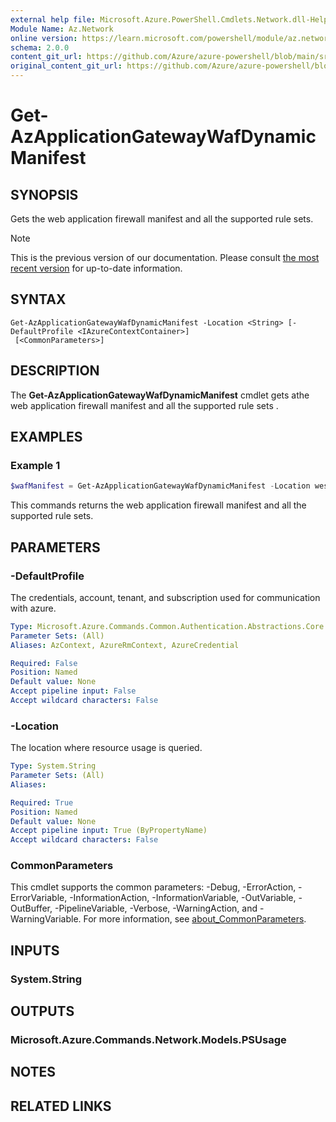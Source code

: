 ```yaml
---
external help file: Microsoft.Azure.PowerShell.Cmdlets.Network.dll-Help.xml
Module Name: Az.Network
online version: https://learn.microsoft.com/powershell/module/az.network/get-azapplicationgatewaywafdynamicmanifest
schema: 2.0.0
content_git_url: https://github.com/Azure/azure-powershell/blob/main/src/Network/Network/help/Get-AzApplicationGatewayWafDynamicManifest.md
original_content_git_url: https://github.com/Azure/azure-powershell/blob/main/src/Network/Network/help/Get-AzApplicationGatewayWafDynamicManifest.md
---
```


# Get-AzApplicationGatewayWafDynamicManifest

## SYNOPSIS
Gets the web application firewall manifest and all the supported rule sets.

> [!NOTE]
>This is the previous version of our documentation. Please consult [the most recent version](/powershell/module/az.network/get-azapplicationgatewaywafdynamicmanifest) for up-to-date information.

## SYNTAX

```
Get-AzApplicationGatewayWafDynamicManifest -Location <String> [-DefaultProfile <IAzureContextContainer>]
 [<CommonParameters>]
```

## DESCRIPTION
The **Get-AzApplicationGatewayWafDynamicManifest** cmdlet gets athe web application firewall manifest and all the supported rule sets .

## EXAMPLES

### Example 1
```powershell
$wafManifest = Get-AzApplicationGatewayWafDynamicManifest -Location westcentralus
```

This commands returns the web application firewall manifest and all the supported rule sets.

## PARAMETERS

### -DefaultProfile
The credentials, account, tenant, and subscription used for communication with azure.

```yaml
Type: Microsoft.Azure.Commands.Common.Authentication.Abstractions.Core.IAzureContextContainer
Parameter Sets: (All)
Aliases: AzContext, AzureRmContext, AzureCredential

Required: False
Position: Named
Default value: None
Accept pipeline input: False
Accept wildcard characters: False
```

### -Location
The location where resource usage is queried.

```yaml
Type: System.String
Parameter Sets: (All)
Aliases:

Required: True
Position: Named
Default value: None
Accept pipeline input: True (ByPropertyName)
Accept wildcard characters: False
```

### CommonParameters
This cmdlet supports the common parameters: -Debug, -ErrorAction, -ErrorVariable, -InformationAction, -InformationVariable, -OutVariable, -OutBuffer, -PipelineVariable, -Verbose, -WarningAction, and -WarningVariable. For more information, see [about_CommonParameters](http://go.microsoft.com/fwlink/?LinkID=113216).

## INPUTS

### System.String

## OUTPUTS

### Microsoft.Azure.Commands.Network.Models.PSUsage

## NOTES

## RELATED LINKS
